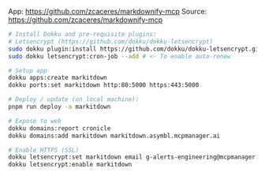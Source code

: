 App: https://github.com/zcaceres/markdownify-mcp
Source: https://github.com/zcaceres/markdownify-mcp

```bash
# Install Dokku and pre-requisite plugins:
# Letsencrypt (https://github.com/dokku/dokku-letsencrypt)
sudo dokku plugin:install https://github.com/dokku/dokku-letsencrypt.git
sudo dokku letsencrypt:cron-job --add # <- To enable auto-renew

# Setup app
dokku apps:create markitdown
dokku ports:set markitdown http:80:5000 https:443:5000

# Deploy / update (on local machine):
pnpm run deploy -a markitdown

# Expose to web
dokku domains:report cronicle
dokku domains:add markitdown markitdown.asymbl.mcpmanager.ai

# Enable HTTPS (SSL)
dokku letsencrypt:set markitdown email g-alerts-engineering@mcpmanager.ai
dokku letsencrypt:enable markitdown
```
